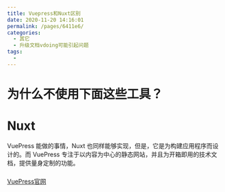 ```yaml
---
title: Vuepress和Nuxt区别
date: 2020-11-20 14:16:01
permalink: /pages/6411e6/
categories:
  - 其它
  - 升级文档vdoing可能引起问题
tags:
  - 
---
```






# 为什么不使用下面这些工具？

# Nuxt

VuePress 能做的事情，Nuxt 也同样能够实现，但是，它是为构建应用程序而设计的。而 VuePress 专注于以内容为中心的静态网站，并且为开箱即用的技术文档，提供量身定制的功能。

### 



[VuePress官网](http://caibaojian.com/vuepress/guide/#%E8%BF%90%E8%A1%8C%E5%8E%9F%E7%90%86-how-it-works)

